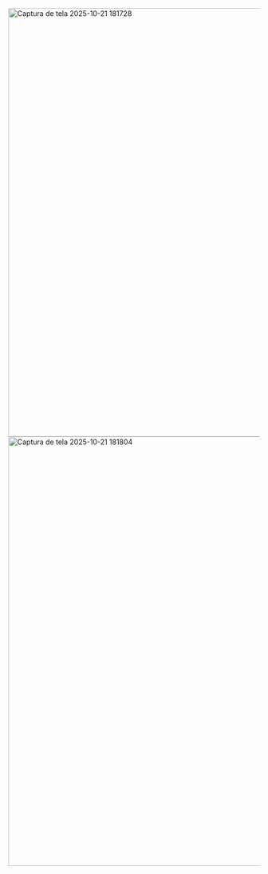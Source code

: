 <img width="1913" height="858" alt="Captura de tela 2025-10-21 181728" src="https://github.com/user-attachments/assets/bba32738-e154-46b2-a7e5-291f2ce40a61" />
<img width="1917" height="860" alt="Captura de tela 2025-10-21 181804" src="https://github.com/user-attachments/assets/31234956-f33b-4d10-956c-2a83315c793c" />
